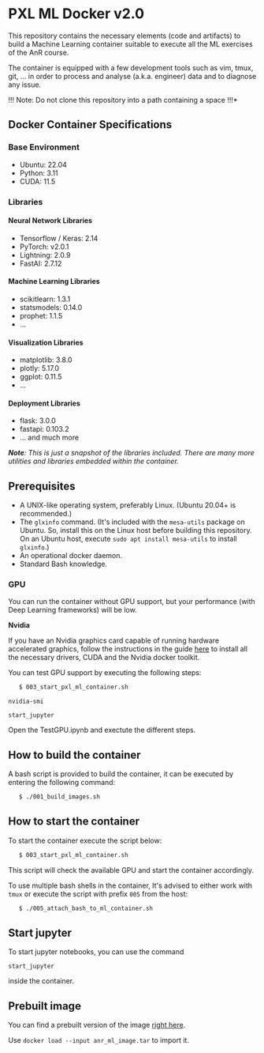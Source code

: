 # PXL ML Docker v2.0
 This repository contains the necessary elements (code and artifacts) to build a
 Machine Learning container suitable to execute all the ML exercises of the AnR
 course.
 
The container is equipped with a few development tools such as vim, tmux, git,
... in order to process and analyse (a.k.a. engineer) data and to diagnose any
issue.

!!! Note: Do not clone this repository into a path containing a space !!!*

## Docker Container Specifications

### Base Environment

- Ubuntu: 22.04
- Python: 3.11
- CUDA: 11.5

### Libraries

#### Neural Network Libraries

- Tensorflow / Keras: 2.14
- PyTorch: v2.0.1
- Lightning: 2.0.9
- FastAI: 2.7.12

#### Machine Learning Libraries

- scikitlearn: 1.3.1
- statsmodels: 0.14.0
- prophet: 1.1.5
- ...

#### Visualization Libraries

- matplotlib: 3.8.0
- plotly: 5.17.0
- ggplot: 0.11.5
- ...

#### Deployment Libraries

- flask: 3.0.0
- fastapi: 0.103.2
- ... and much more

_**Note**: This is just a snapshot of the libraries included. There are many more utilities and libraries embedded within the container._


## Prerequisites
* A UNIX-like operating system, preferably Linux. (Ubuntu 20.04+ is recommended.)
* The `glxinfo` command. (It's included with the `mesa-utils` package on Ubuntu. So, install this on the Linux host before building this repository. On an Ubuntu host, execute `sudo apt install mesa-utils` to install `glxinfo`.)
* An operational docker daemon.
* Standard Bash knowledge.

### GPU
You can run the container without GPU support, but your performance (with Deep Learning frameworks) will be low.

**Nvidia**

If you have an Nvidia graphics card capable of running hardware accelerated graphics, follow the instructions in the guide [here](CUDA%20Installation) to install all the necessary drivers, CUDA and the Nvidia docker toolkit. 

You can test GPU support by executing the following steps:

```bash
   $ 003_start_pxl_ml_container.sh
```

```
nvidia-smi
```

```
start_jupyter
```

Open the TestGPU.ipynb and exectute the different steps.
 
## How to build the container
A bash script is provided to build the container, it can be executed by entering
the following command:

```bash
   $ ./001_build_images.sh
```

## How to start the container
To start the container execute the script below:

```bash
   $ 003_start_pxl_ml_container.sh
```
This script will check the available GPU and start the container accordingly.

To use multiple bash shells in the container, It's advised to either work with
`tmux` or execute the script with prefix `005` from the host:

```bash
   $ ./005_attach_bash_to_ml_container.sh
```

## Start jupyter
To start jupyter notebooks, you can use the command
```
start_jupyter
```
inside the container.

## Prebuilt image
You can find a prebuilt version of the image [right here](https://drive.google.com/drive/folders/1KqxEocjVeOtsky2f2vomWljWc7ir1reJ?usp=sharing).

Use `docker load --input anr_ml_image.tar` to import it.
